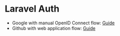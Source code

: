 # Laravel Auth

- Google with manual OpenID Connect flow: [Guide](https://developers.google.com/identity/openid-connect/openid-connect)
- Github with web application flow: [Guide](https://docs.github.com/en/apps/oauth-apps/building-oauth-apps/authorizing-oauth-apps#web-application-flow)
